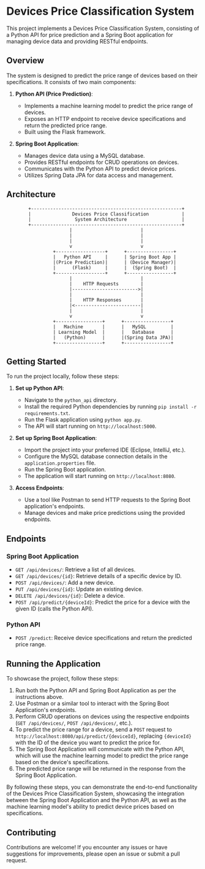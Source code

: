 # Devices Price Classification System

This project implements a Devices Price Classification System, consisting of a Python API for price prediction and a Spring Boot application for managing device data and providing RESTful endpoints.

## Overview

The system is designed to predict the price range of devices based on their specifications. It consists of two main components:

1. **Python API (Price Prediction)**:
   - Implements a machine learning model to predict the price range of devices.
   - Exposes an HTTP endpoint to receive device specifications and return the predicted price range.
   - Built using the Flask framework.

2. **Spring Boot Application**:
   - Manages device data using a MySQL database.
   - Provides RESTful endpoints for CRUD operations on devices.
   - Communicates with the Python API to predict device prices.
   - Utilizes Spring Data JPA for data access and management.

## Architecture
            +-------------------------------------------------------+
            |               Devices Price Classification            |
            |                System Architecture                    |
            +-------------------------------------------------------+
                           |                         |                       
                           |                         |                       
                           |                         |                       
                           v                         v                       
                     +------------------+      +-----------------+             
                     |   Python API     |      | Spring Boot App |             
                     |(Price Prediction)|      | (Device Manager)|             
                     |      (Flask)     |      |  (Spring Boot)  |             
                     +------------------+      +-----------------+             
                           |                         |                       
                           |    HTTP Requests        |                       
                           |------------------------>|                       
                           |                         |                       
                           |    HTTP Responses       |                       
                           |<------------------------|                       
                           |                         |                       
                           v                         v                       
                     +-----------------+      +-----------------+             
                     |   Machine       |      |   MySQL         |             
                     | Learning Model  |      |   Database      |             
                     |   (Python)      |      |(Spring Data JPA)|             
                     +-----------------+      +-----------------+             
                                      



## Getting Started

To run the project locally, follow these steps:

1. **Set up Python API**:
   - Navigate to the `python_api` directory.
   - Install the required Python dependencies by running `pip install -r requirements.txt`.
   - Run the Flask application using `python app.py`.
   - The API will start running on `http://localhost:5000`.

2. **Set up Spring Boot Application**:
   - Import the project into your preferred IDE (Eclipse, IntelliJ, etc.).
   - Configure the MySQL database connection details in the `application.properties` file.
   - Run the Spring Boot application.
   - The application will start running on `http://localhost:8080`.

3. **Access Endpoints**:
   - Use a tool like Postman to send HTTP requests to the Spring Boot application's endpoints.
   - Manage devices and make price predictions using the provided endpoints.

## Endpoints

### Spring Boot Application

- `GET /api/devices/`: Retrieve a list of all devices.
- `GET /api/devices/{id}`: Retrieve details of a specific device by ID.
- `POST /api/devices/`: Add a new device.
- `PUT /api/devices/{id}`: Update an existing device.
- `DELETE /api/devices/{id}`: Delete a device.
- `POST /api/predict/{deviceId}`: Predict the price for a device with the given ID (calls the Python API).

### Python API

- `POST /predict`: Receive device specifications and return the predicted price range.

## Running the Application

To showcase the project, follow these steps:

1. Run both the Python API and Spring Boot Application as per the instructions above.
2. Use Postman or a similar tool to interact with the Spring Boot Application's endpoints.
3. Perform CRUD operations on devices using the respective endpoints (`GET /api/devices/`, `POST /api/devices/`, etc.).
4. To predict the price range for a device, send a `POST` request to `http://localhost:8080/api/predict/{deviceId}`, replacing `{deviceId}` with the ID of the device you want to predict the price for.
5. The Spring Boot Application will communicate with the Python API, which will use the machine learning model to predict the price range based on the device's specifications.
6. The predicted price range will be returned in the response from the Spring Boot Application.

By following these steps, you can demonstrate the end-to-end functionality of the Devices Price Classification System, showcasing the integration between the Spring Boot Application and the Python API, as well as the machine learning model's ability to predict device prices based on specifications.

## Contributing

Contributions are welcome! If you encounter any issues or have suggestions for improvements, please open an issue or submit a pull request.
